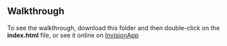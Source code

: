 ## Walkthrough

To see the walkthrough, download this folder and then double-click on the **index.html** file, or see it online on [InvisionApp](https://invis.io/87N9WGY4CYX)  
